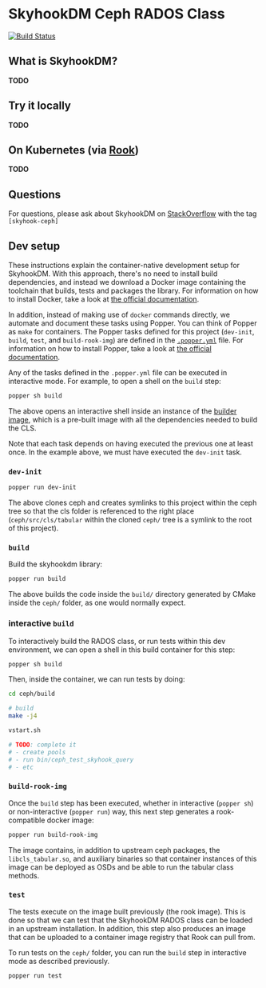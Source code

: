 # SkyhookDM Ceph RADOS Class

[![Build Status](https://travis-ci.com/uccross/skyhookdm-ceph-cls.svg?branch=master)](https://travis-ci.com/uccross/skyhookdm-ceph-cls)

## What is SkyhookDM?

**TODO**

## Try it locally

**TODO**

## On Kubernetes (via [Rook](https://rook.io))

**TODO**

## Questions

For questions, please ask about SkyhookDM on [StackOverflow](https://stackoverflow.com/tags/skyhook-ceph) with the tag `[skyhook-ceph]`

## Dev setup

These instructions explain the container-native development setup for 
SkyhookDM. With this approach, there's no need to install build 
dependencies, and instead we download a Docker image containing the 
toolchain that builds, tests and packages the library. For information 
on how to install Docker, take a look at [the official 
documentation][docker-install].

In addition, instead of making use of `docker` commands directly, we 
automate and document these tasks using Popper. You can think of 
Popper as `make` for containers. The Popper tasks defined for this 
project (`dev-init`, `build`, `test`, and `build-rook-img`) are 
defined in the [`.popper.yml`](.popper.yml) file. For information on 
how to install Popper, take a look at [the official 
documentation][popper-install].

Any of the tasks defined in the `.popper.yml` file can be executed in 
interactive mode. For example, to open a shell on the `build` step:

```bash
popper sh build
```

The above opens an interactive shell inside an instance of the 
[builder image](./ci/Dockerfile), which is a pre-built image with all 
the dependencies needed to build the CLS.

Note that each task depends on having executed the previous one at 
least once. In the example above, we must have executed the `dev-init` 
task.

[docker-install]: https://docs.docker.com/get-docker/
[popper-install]: https://github.com/getpopper/popper/blob/master/README.md#installation

### `dev-init`

```bash
popper run dev-init
```

The above clones ceph and creates symlinks to this project within the 
ceph tree so that the cls folder is referenced to the right place 
(`ceph/src/cls/tabular` within the cloned `ceph/` tree is a symlink to 
the root of this project).

### `build`

Build the skyhookdm library:

```bash
popper run build
```

The above builds the code inside the `build/` directory generated by 
CMake inside the `ceph/` folder, as one would normally expect.

### interactive `build`

To interactively build the RADOS class, or run tests within this dev 
environment, we can open a shell in this build container for this 
step:

```bash
popper sh build
```

Then, inside the container, we can run tests by doing:

```bash
cd ceph/build

# build
make -j4

vstart.sh

# TODO: complete it
# - create pools
# - run bin/ceph_test_skyhook_query
# - etc
```

### `build-rook-img`

Once the `build` step has been executed, whether in interactive 
(`popper sh`) or non-interactive (`popper run`) way, this next step 
generates a rook-compatible docker image:

```bash
popper run build-rook-img
```

The image contains, in addition to upstream ceph packages, the 
`libcls_tabular.so`, and auxiliary binaries so that container 
instances of this image can be deployed as OSDs and be able to run the 
tabular class methods.

### `test`

The tests execute on the image built previously (the rook image). This 
is done so that we can test that the SkyhookDM RADOS class can be 
loaded in an upstream installation. In addition, this step also 
produces an image that can be uploaded to a container image registry 
that Rook can pull from.

To run tests on the `ceph/` folder, you can run the `build` step in 
interactive mode as described previously.

```bash
popper run test
```
